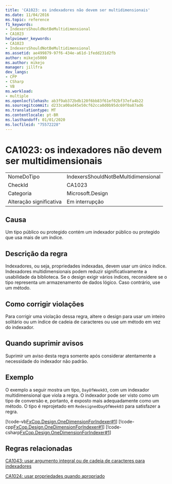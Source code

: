 ```yaml
---
title: 'CA1023: os indexadores não devem ser multidimensionais'
ms.date: 11/04/2016
ms.topic: reference
f1_keywords:
- IndexersShouldNotBeMultidimensional
- CA1023
helpviewer_keywords:
- CA1023
- IndexersShouldNotBeMultidimensional
ms.assetid: ae499879-97f6-434e-a61d-1fedd231d2fb
author: mikejo5000
ms.author: mikejo
manager: jillfra
dev_langs:
- CPP
- CSharp
- VB
ms.workload:
- multiple
ms.openlocfilehash: ab3f9ab372bdb120f6bb83f61ef02bf37efa4b22
ms.sourcegitcommit: d233ca00ad45e50cf62cca0d0b95dc69f0a87ad6
ms.translationtype: MT
ms.contentlocale: pt-BR
ms.lasthandoff: 01/01/2020
ms.locfileid: "75572228"
---
```

# <a name="ca1023-indexers-should-not-be-multidimensional"></a>CA1023: os indexadores não devem ser multidimensionais

|||
|-|-|
|NomeDoTipo|IndexersShouldNotBeMultidimensional|
|CheckId|CA1023|
|Categoria|Microsoft.Design|
|Alteração significativa|Em interrupção|

## <a name="cause"></a>Causa
Um tipo público ou protegido contém um indexador público ou protegido que usa mais de um índice.

## <a name="rule-description"></a>Descrição da regra
Indexadores, ou seja, propriedades indexadas, devem usar um único índice. Indexadores multidimensionais podem reduzir significativamente a usabilidade da biblioteca. Se o design exigir vários índices, reconsidere se o tipo representa um armazenamento de dados lógico. Caso contrário, use um método.

## <a name="how-to-fix-violations"></a>Como corrigir violações
Para corrigir uma violação dessa regra, altere o design para usar um inteiro solitário ou um índice de cadeia de caracteres ou use um método em vez do indexador.

## <a name="when-to-suppress-warnings"></a>Quando suprimir avisos
Suprimir um aviso desta regra somente após considerar atentamente a necessidade do indexador não padrão.

## <a name="example"></a>Exemplo
O exemplo a seguir mostra um tipo, `DayOfWeek03`, com um indexador multidimensional que viola a regra. O indexador pode ser visto como um tipo de conversão e, portanto, é exposto mais adequadamente como um método. O tipo é reprojetado em `RedesignedDayOfWeek03` para satisfazer a regra.

[!code-vb[FxCop.Design.OneDimensionForIndexer#1](../code-quality/codesnippet/VisualBasic/ca1023-indexers-should-not-be-multidimensional_1.vb)]
[!code-cpp[FxCop.Design.OneDimensionForIndexer#1](../code-quality/codesnippet/CPP/ca1023-indexers-should-not-be-multidimensional_1.cpp)]
[!code-csharp[FxCop.Design.OneDimensionForIndexer#1](../code-quality/codesnippet/CSharp/ca1023-indexers-should-not-be-multidimensional_1.cs)]

## <a name="related-rules"></a>Regras relacionadas
[CA1043: usar argumento integral ou de cadeia de caracteres para indexadores](../code-quality/ca1043.md)

[CA1024: usar propriedades quando apropriado](../code-quality/ca1024.md)
